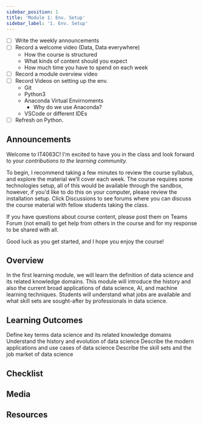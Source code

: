 ```yaml
---
sidebar_position: 1
title: 'Module 1: Env. Setup'
sidebar_label: '1. Env. Setup'
---
```


- [ ] Write the weekly announcements
- [ ] Record a welcome video (Data, Data everywhere)
  - How the course is structured
  - What kinds of content should you expect
  - How much time you have to spend on each week
- [ ] Record a module overview video
- [ ] Record Videos on setting up the env.
  - Git
  - Python3
  - Anaconda Virtual Envirnoments
    - Why do we use Anaconda?
  - VSCode or different IDEs
- [ ] Refresh on Python.
## Announcements
Welcome to IT4063C! I'm excited to have you in the class and look forward to your _contributions to the learning community._

To begin, I recommend taking a few minutes to review the course syllabus, and explore the material we’ll cover each week. 
The course requires some technologies setup, all of this would be available through the sandbox, however, if you'd like to do this on your computer, please review the installation setup. Click Discussions to see forums where you can discuss the course material with fellow students taking the class.

If you have questions about course content, please post them on Teams Forum (not email) to get help from others in the course and for my response to be shared with all.

Good luck as you get started, and I hope you enjoy the course!
## Overview 
In the first learning module, we will learn the definition of data science and its related knowledge domains. This module will introduce the history and also the current broad applications of data science, AI, and machine learning techniques. Students will understand what jobs are available and what skill sets are sought-after by professionals in data science. 

## Learning Outcomes
Define key terms data science and its related knowledge domains
Understand the history and evolution of data science
Describe the modern applications and use cases of data science
Describe the skill sets and the job market of data science 

## Checklist 

## Media

## Resources
